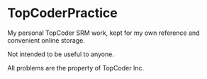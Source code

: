 TopCoderPractice
================

My personal TopCoder SRM work, kept for my own reference and convenient online storage.

Not intended to be useful to anyone.



All problems are the property of TopCoder Inc.
